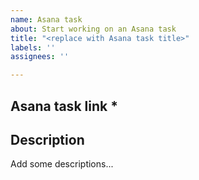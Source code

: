 ```yaml
---
name: Asana task
about: Start working on an Asana task
title: "<replace with Asana task title>"
labels: ''
assignees: ''

---
```


## Asana task link \*

<replace with the Asana link>

## Description

Add some descriptions...
